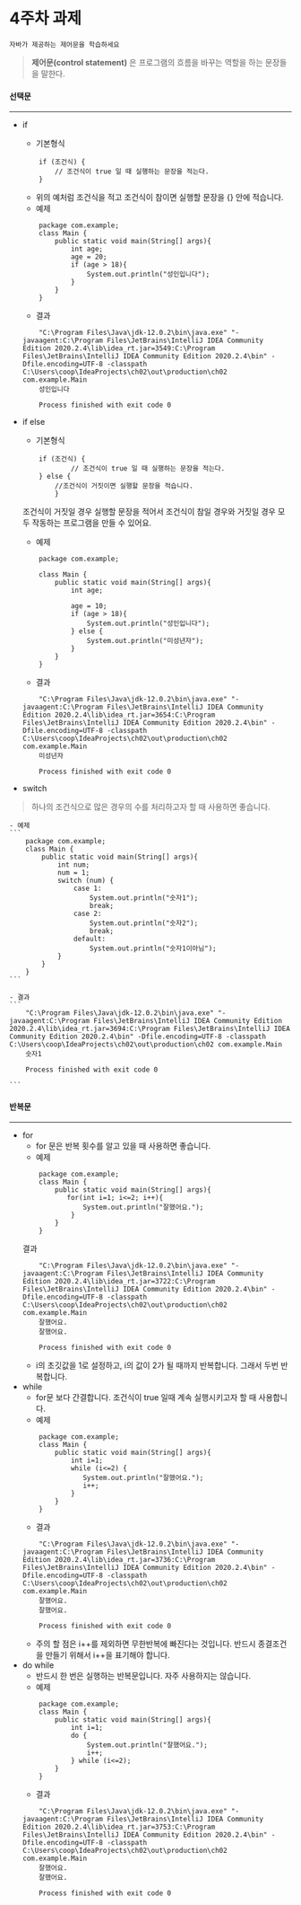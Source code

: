 4주차 과제
==========
``` 자바가 제공하는 제어문을 학습하세요 ```

> **제어문(control statement)** 은 프로그램의 흐름을 바꾸는 역할을 하는 문장들을 말한다. 

#### 선택문
---
- if
	- 기본형식

	```
		if (조건식) { 
			// 조건식이 true 일 때 실행하는 문장을 적는다.
		}
	```
	- 위의 예처럼 조건식을 적고 조건식이 참이면 실행할 문장을 {} 안에 적습니다.
	- 예제
	```
		package com.example;
		class Main {
			public static void main(String[] args){
				int age;
				age = 20;
				if (age > 18){
					System.out.println("성인입니다");
				}
			}
		}
	```
	
	- 결과


 	```
		"C:\Program Files\Java\jdk-12.0.2\bin\java.exe" "-javaagent:C:\Program Files\JetBrains\IntelliJ IDEA Community Edition 2020.2.4\lib\idea_rt.jar=3549:C:\Program Files\JetBrains\IntelliJ IDEA Community Edition 2020.2.4\bin" -Dfile.encoding=UTF-8 -classpath C:\Users\coop\IdeaProjects\ch02\out\production\ch02 com.example.Main
		성인입니다

		Process finished with exit code 0

	```
	
- if else
	- 기본형식
	```
		if (조건식) { 
				// 조건식이 true 일 때 실행하는 문장을 적는다.
		} else {
			//조건식이 거짓이면 실행할 문장을 적습니다.
			}
	```
	조건식이 거짓일 경우 실행할 문장을 적어서 조건식이 참일 경우와 거짓일 경우 모두 작동하는 프로그램을 만들 수 있어요.
	- 예제
	```
		package com.example;

		class Main {
			public static void main(String[] args){
				int age;

				age = 10;
				if (age > 18){
					System.out.println("성인입니다");
				} else {
					System.out.println("미성년자");
				}
			}
		}
	```
	- 결과
	```
		"C:\Program Files\Java\jdk-12.0.2\bin\java.exe" "-javaagent:C:\Program Files\JetBrains\IntelliJ IDEA Community Edition 2020.2.4\lib\idea_rt.jar=3654:C:\Program Files\JetBrains\IntelliJ IDEA Community Edition 2020.2.4\bin" -Dfile.encoding=UTF-8 -classpath C:\Users\coop\IdeaProjects\ch02\out\production\ch02 com.example.Main
		미성년자

		Process finished with exit code 0

	```
- switch 

>하나의 조건식으로 많은 경우의 수를 처리하고자 할 때 사용하면 좋습니다.

	- 예제 
	```
		package com.example;
		class Main {
			public static void main(String[] args){
				int num;
				num = 1;
				switch (num) {
					case 1:
						System.out.println("숫자1");
						break;
					case 2:
						System.out.println("숫자2");
						break;
					default:
						System.out.println("숫자1이아님");
				}
			}
		}
	```
	
	- 결과
	```
		"C:\Program Files\Java\jdk-12.0.2\bin\java.exe" "-javaagent:C:\Program Files\JetBrains\IntelliJ IDEA Community Edition 2020.2.4\lib\idea_rt.jar=3694:C:\Program Files\JetBrains\IntelliJ IDEA Community Edition 2020.2.4\bin" -Dfile.encoding=UTF-8 -classpath C:\Users\coop\IdeaProjects\ch02\out\production\ch02 com.example.Main
		숫자1

		Process finished with exit code 0

	```

#### 반복문
---
- for
	- for 문은 반복 횟수를 알고 있을 때 사용하면 좋습니다.
	- 예제
	```
		package com.example;
		class Main {
			public static void main(String[] args){
			   for(int i=1; i<=2; i++){
				   System.out.println("잘했어요.");
				}
			}
		}
	```
	결과
	```
		"C:\Program Files\Java\jdk-12.0.2\bin\java.exe" "-javaagent:C:\Program Files\JetBrains\IntelliJ IDEA Community Edition 2020.2.4\lib\idea_rt.jar=3722:C:\Program Files\JetBrains\IntelliJ IDEA Community Edition 2020.2.4\bin" -Dfile.encoding=UTF-8 -classpath C:\Users\coop\IdeaProjects\ch02\out\production\ch02 com.example.Main
		잘했어요.
		잘했어요.

		Process finished with exit code 0
	```
	- i의 초깃값을 1로 설정하고, i의 값이 2가 될 때까지 반복합니다. 그래서 두번 반복합니다.
- while
	- for문 보다 간결합니다. 조건식이 true 일때 계속 실행시키고자 할 때 사용합니다.
	- 예제
	```
		package com.example;
		class Main {
			public static void main(String[] args){
				int i=1;
				while (i<=2) {
				   System.out.println("잘했어요.");
				   i++;
				}
			}
		}

	```
	- 결과
	```
		"C:\Program Files\Java\jdk-12.0.2\bin\java.exe" "-javaagent:C:\Program Files\JetBrains\IntelliJ IDEA Community Edition 2020.2.4\lib\idea_rt.jar=3736:C:\Program Files\JetBrains\IntelliJ IDEA Community Edition 2020.2.4\bin" -Dfile.encoding=UTF-8 -classpath C:\Users\coop\IdeaProjects\ch02\out\production\ch02 com.example.Main
		잘했어요.
		잘했어요.

		Process finished with exit code 0
	```
	- 주의 할 점은 i++를 제외하면 무한반복에 빠진다는 것입니다. 반드시 종결조건을 만들기 위해서 i++을 표기해야 합니다.
- do while
	- 반드시 한 번은 실행하는 반복문입니다. 자주 사용하지는 않습니다.
	- 예제
	```
		package com.example;
		class Main {
			public static void main(String[] args){
				int i=1;
				do {
					System.out.println("잘했어요.");
					i++;
				} while (i<=2);
			}
		}
	```
	- 결과
	```
		"C:\Program Files\Java\jdk-12.0.2\bin\java.exe" "-javaagent:C:\Program Files\JetBrains\IntelliJ IDEA Community Edition 2020.2.4\lib\idea_rt.jar=3753:C:\Program Files\JetBrains\IntelliJ IDEA Community Edition 2020.2.4\bin" -Dfile.encoding=UTF-8 -classpath C:\Users\coop\IdeaProjects\ch02\out\production\ch02 com.example.Main
		잘했어요.
		잘했어요.

		Process finished with exit code 0

	```
